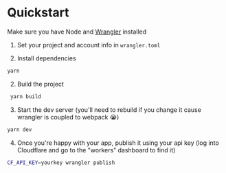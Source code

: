 # Quickstart

Make sure you have Node and [Wrangler](https://github.com/cloudflare/wrangler) installed 

1. Set your project and account info in `wrangler.toml`


2. Install dependencies
```sh
yarn
```

2. Build the project
```sh
 yarn build
```

3. Start the dev server (you'll need to rebuild if you change it cause wrangler is coupled to webpack 😭)
```sh
yarn dev
```

4. Once you're happy with your app, publish it using your api key (log into Cloudflare and go to the "workers" dashboard to find it)
```sh
CF_API_KEY=yourkey wrangler publish
```